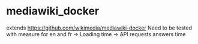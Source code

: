 # mediawiki_docker

extends https://github.com/wikimedia/mediawiki-docker
Need to be tested with measure for en and fr 
-> Loading time
-> API requests answers time
